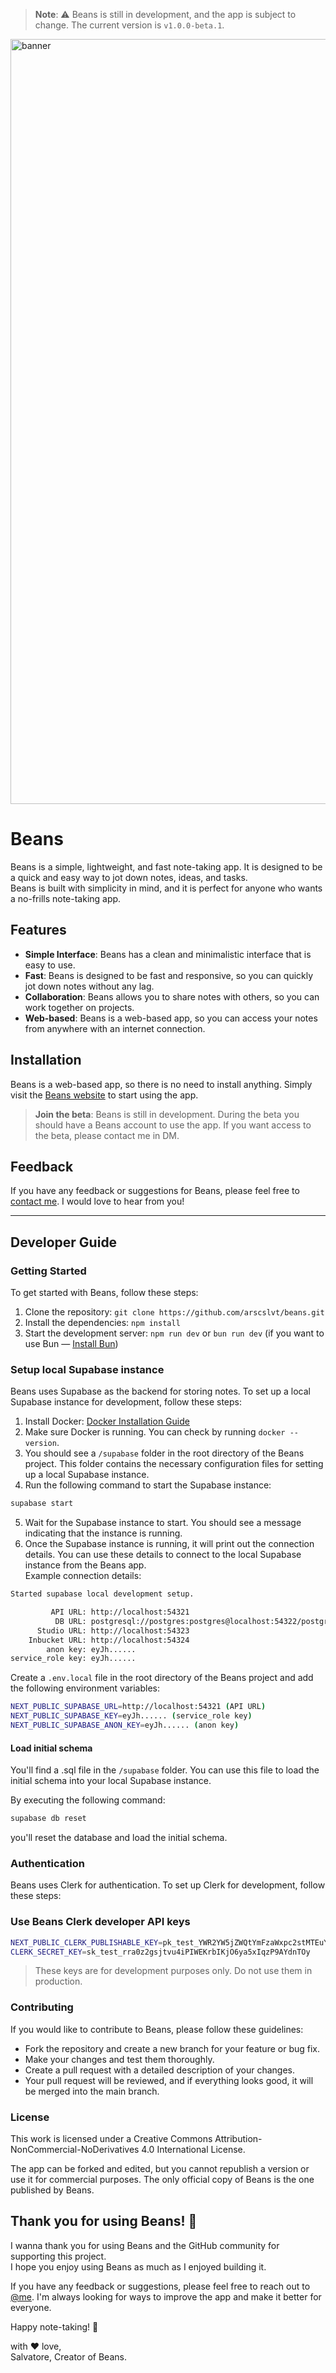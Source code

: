 > **Note**: ⚠️ Beans is still in development, and the app is subject to change. The current version is `v1.0.0-beta.1`.

<img width="1224" alt="banner" src="https://github.com/user-attachments/assets/891c01f7-7350-4c99-831e-2ea9c0f10568">

# Beans

Beans is a simple, lightweight, and fast note-taking app. It is designed to be a quick and easy way to jot down notes, ideas, and tasks. \
Beans is built with simplicity in mind, and it is perfect for anyone who wants a no-frills note-taking app.

## Features

- **Simple Interface**: Beans has a clean and minimalistic interface that is easy to use.
- **Fast**: Beans is designed to be fast and responsive, so you can quickly jot down notes without any lag.
- **Collaboration**: Beans allows you to share notes with others, so you can work together on projects.
- **Web-based**: Beans is a web-based app, so you can access your notes from anywhere with an internet connection.

## Installation

Beans is a web-based app, so there is no need to install anything. Simply visit the [Beans website](https://beans.salvatorearesco.com) to start using the app.

> **Join the beta**: Beans is still in development. During the beta you should have a Beans account to use the app. If you want access to the beta, please contact me in DM.

## Feedback

If you have any feedback or suggestions for Beans, please feel free to [contact me](mailto:salvatorearesco.work@gmail.com). I would love to hear from you!

---

## Developer Guide

### Getting Started

To get started with Beans, follow these steps:

1. Clone the repository: `git clone https://github.com/arscslvt/beans.git`
2. Install the dependencies: `npm install`
3. Start the development server: `npm run dev` or `bun run dev` (if you want to use Bun — [Install Bun](https://bun.sh/))

### Setup local Supabase instance

Beans uses Supabase as the backend for storing notes. To set up a local Supabase instance for development, follow these steps:

1. Install Docker: [Docker Installation Guide](https://docs.docker.com/get-docker/)
2. Make sure Docker is running. You can check by running `docker --version`.
3. You should see a `/supabase` folder in the root directory of the Beans project. This folder contains the necessary configuration files for setting up a local Supabase instance.
4. Run the following command to start the Supabase instance:

```bash
supabase start
```

5. Wait for the Supabase instance to start. You should see a message indicating that the instance is running.
6. Once the Supabase instance is running, it will print out the connection details. You can use these details to connect to the local Supabase instance from the Beans app.\
   Example connection details:

```bash
Started supabase local development setup.

         API URL: http://localhost:54321
          DB URL: postgresql://postgres:postgres@localhost:54322/postgres
      Studio URL: http://localhost:54323
    Inbucket URL: http://localhost:54324
        anon key: eyJh......
service_role key: eyJh......
```

Create a `.env.local` file in the root directory of the Beans project and add the following environment variables:

```bash
NEXT_PUBLIC_SUPABASE_URL=http://localhost:54321 (API URL)
NEXT_PUBLIC_SUPABASE_KEY=eyJh...... (service_role key)
NEXT_PUBLIC_SUPABASE_ANON_KEY=eyJh...... (anon key)
```

#### Load initial schema

You'll find a .sql file in the `/supabase` folder. You can use this file to load the initial schema into your local Supabase instance.

By executing the following command:

```bash
supabase db reset
```

you'll reset the database and load the initial schema.

### Authentication

Beans uses Clerk for authentication. To set up Clerk for development, follow these steps:

### Use Beans Clerk developer API keys

```bash
NEXT_PUBLIC_CLERK_PUBLISHABLE_KEY=pk_test_YWR2YW5jZWQtYmFzaWxpc2stMTEuY2xlcmsuYWNjb3VudHMuZGV2JA
CLERK_SECRET_KEY=sk_test_rra0z2gsjtvu4iPIWEKrbIKjO6ya5xIqzP9AYdnTOy
```

> These keys are for development purposes only. Do not use them in production.

### Contributing

If you would like to contribute to Beans, please follow these guidelines:

- Fork the repository and create a new branch for your feature or bug fix.
- Make your changes and test them thoroughly.
- Create a pull request with a detailed description of your changes.
- Your pull request will be reviewed, and if everything looks good, it will be merged into the main branch.

### License

This work is licensed under a Creative Commons Attribution-NonCommercial-NoDerivatives 4.0 International License.

The app can be forked and edited, but you cannot republish a version or use it for commercial purposes. The only official copy of Beans is the one published by Beans.

## Thank you for using Beans! 💜

I wanna thank you for using Beans and the GitHub community for supporting this project. \
I hope you enjoy using Beans as much as I enjoyed building it.

If you have any feedback or suggestions, please feel free to reach out to [@me](https://github.com/arscslvt). I'm always looking for ways to improve the app and make it better for everyone.

Happy note-taking! 📝

with ❤ love, \
Salvatore, Creator of Beans.

